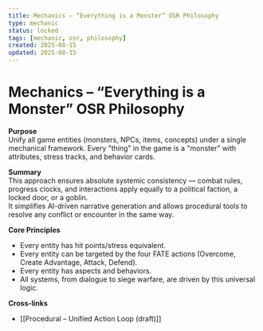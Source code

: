 ```yaml
---
title: Mechanics – “Everything is a Monster” OSR Philosophy
type: mechanic
status: locked
tags: [mechanic, osr, philosophy]
created: 2025-08-15
updated: 2025-08-15
---
```


# Mechanics – “Everything is a Monster” OSR Philosophy

**Purpose**  
Unify all game entities (monsters, NPCs, items, concepts) under a single mechanical framework. Every "thing" in the game is a "monster" with attributes, stress tracks, and behavior cards.

**Summary**  
This approach ensures absolute systemic consistency — combat rules, progress clocks, and interactions apply equally to a political faction, a locked door, or a goblin.  
It simplifies AI-driven narrative generation and allows procedural tools to resolve any conflict or encounter in the same way.

**Core Principles**  
- Every entity has hit points/stress equivalent.  
- Every entity can be targeted by the four FATE actions (Overcome, Create Advantage, Attack, Defend).  
- Every entity has aspects and behaviors.  
- All systems, from dialogue to siege warfare, are driven by this universal logic.

**Cross-links**  
- [[Procedural – Unified Action Loop (draft)]]  
